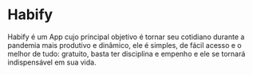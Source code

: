 # Habify

Habify é um App cujo principal objetivo é tornar seu cotidiano durante a pandemia mais produtivo e dinâmico, ele é simples, de fácil acesso e o melhor de tudo: gratuito, basta ter disciplina e empenho e ele se tornará indispensável em sua vida.
